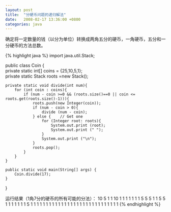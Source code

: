 ```yaml
---
layout: post
title:  "分硬币问题的递归解法"
date:   2008-02-17 13:36:00 +0800
categories: java
---
```


确定将一定数量的钱（以分为单位）转换成两角五分的硬币，一角硬币，五分和一分硬币的方法总数。

{% highlight java %}
import java.util.Stack;  
  
public class Coin {  
    private static int[] coins = {25,10,5,1};  
    private static Stack<Integer> roots =new Stack<Integer>();  
      
    private static void divide(int num){  
        for (int coin : coins){  
            if (num - coin >=0 && (roots.size()==0 || coin <= roots.get(roots.size()-1))){  
                roots.push(new Integer(coin));  
                if (num - coin > 0){  
                    divide (num - coin);  
                } else {    // Get one  
                    for (Integer root: roots){  
                        System.out.print (root);  
                        System.out.print (" ");  
                    }  
                    System.out.print ("\n");  
                }  
                roots.pop();  
            }  
        }  
    }  
      
    public static void main(String[] args) {  
        Coin.divide(17);  
    }  
}  


运行结果（1角7分的硬币的所有可能的分法）：
10 5 1 1
10 1 1 1 1 1 1 1
5 5 5 1 1
5 5 1 1 1 1 1 1 1
5 1 1 1 1 1 1 1 1 1 1 1 1
1 1 1 1 1 1 1 1 1 1 1 1 1 1 1 1 1
{% endhighlight %}